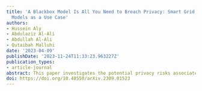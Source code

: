 ```yaml
---
title: 'A Blackbox Model Is All You Need to Breach Privacy: Smart Grid Forecasting
  Models as a Use Case'
authors:
- Hussein Aly
- Abdulaziz Al-Ali
- Abdullah Al-Ali
- Qutaibah Malluhi
date: '2023-04-09'
publishDate: '2023-11-24T11:33:23.963227Z'
publication_types:
- article-journal
abstract: This paper investigates the potential privacy risks associated with forecasting models, with specific emphasis on their application in the context of smart grids. While machine learning and deep learning algorithms offer valuable utility, concerns arise regarding their exposure of sensitive information. Previous studies have focused on classification models, overlooking risks associated with forecasting models. Deep learning based forecasting models, such as Long Short Term Memory (LSTM), play a crucial role in several applications including optimizing smart grid systems but also introduce privacy risks. Our study analyzes the ability of forecasting models to leak global properties and privacy threats in smart grid systems. We demonstrate that a black box access to an LSTM model can reveal a significant amount of information equivalent to having access to the data itself (with the difference being as low as 1% in Area Under the ROC Curve). This highlights the importance of protecting forecasting models at the same level as the data.
doi: https://doi.org/10.48550/arXiv.2309.01523
---
```

